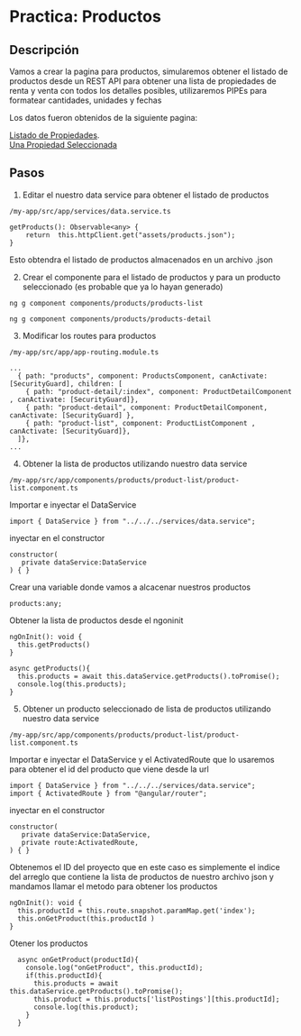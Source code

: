 # Practica: Productos 
## Descripción

Vamos a crear la pagina para productos, simularemos obtener el listado de productos desde un REST API para obtener una lista de propiedades de renta y venta con todos los detalles posibles, utilizaremos PIPEs para formatear cantidades, unidades y fechas    

Los datos fueron obtenidos de la siguiente pagina: 

[Listado de Propiedades](https://www.inmuebles24.com/inmuebles-en-renta-en-chihuahua-ordenado-por-fechaonline-descendente.html#).   
[Una Propiedad Seleccionada](https://www.inmuebles24.com/propiedades/locales-en-renta-en-plaza-comercial-cordilleras-99-58306051.html)

## Pasos 

1. Editar el nuestro data service para obtener el listado de productos 
 
`/my-app/src/app/services/data.service.ts`

```
getProducts(): Observable<any> {
    return  this.httpClient.get("assets/products.json");
}
```
Esto obtendra el listado de productos almacenados en un archivo .json

2. Crear el componente para el listado de productos y para un producto seleccionado (es probable que ya lo hayan generado)

```
ng g component components/products/products-list
```
```
ng g component components/products/products-detail
```

3. Modificar los routes para productos 
```
/my-app/src/app/app-routing.module.ts
```

```
...
  { path: "products", component: ProductsComponent, canActivate: [SecurityGuard], children: [
    { path: "product-detail/:index", component: ProductDetailComponent , canActivate: [SecurityGuard]},
    { path: "product-detail", component: ProductDetailComponent, canActivate: [SecurityGuard] },
    { path: "product-list", component: ProductListComponent , canActivate: [SecurityGuard]},
  ]},
...
```

4. Obtener la lista de productos utilizando nuestro data service
```
/my-app/src/app/components/products/product-list/product-list.component.ts
```
Importar e inyectar el DataService
```
import { DataService } from "../../../services/data.service";
```

inyectar en el constructor
```
constructor(
   private dataService:DataService
) { }
```

Crear una variable donde vamos a alcacenar nuestros productos

```
products:any;
```

Obtener la lista de productos desde el ngoninit 
```
ngOnInit(): void {
  this.getProducts()
}
```
```
async getProducts(){
  this.products = await this.dataService.getProducts().toPromise();
  console.log(this.products);
}
```

5. Obtener un producto seleccionado de lista de productos utilizando nuestro data service
 
```
/my-app/src/app/components/products/product-list/product-list.component.ts
```
Importar e inyectar el DataService y el ActivatedRoute que lo usaremos para obtener el id del producto que viene desde la url

```
import { DataService } from "../../../services/data.service";
import { ActivatedRoute } from "@angular/router";
```
inyectar en el constructor
```
constructor(
   private dataService:DataService,
   private route:ActivatedRoute,
) { }
```
Obtenemos el ID del proyecto que en este caso es simplemente el indice del arreglo que contiene la lista de productos de nuestro archivo json y mandamos llamar el metodo para obtener los productos 

```
ngOnInit(): void {
  this.productId = this.route.snapshot.paramMap.get('index');
  this.onGetProduct(this.productId )
}
```
Otener los productos 
```
  async onGetProduct(productId){
    console.log("onGetProduct", this.productId);
    if(this.productId){
      this.products = await this.dataService.getProducts().toPromise();
      this.product = this.products['listPostings'][this.productId];
      console.log(this.product);
    }
  }
```



